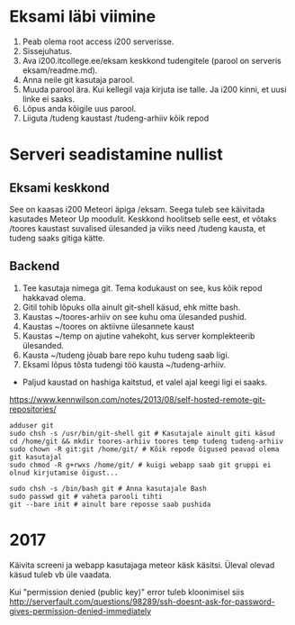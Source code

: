 # Eksami läbi viimine

1. Peab olema root access i200 serverisse.
1. Sissejuhatus.
1. Ava i200.itcollege.ee/eksam keskkond tudengitele (parool on serveris eksam/readme.md).
1. Anna neile git kasutaja parool.
1. Muuda parool ära. Kui kellegil vaja kirjuta ise talle. Ja i200 kinni, et uusi linke ei saaks.
1. Lõpus anda kõigile uus parool.
1. Liiguta /tudeng kaustast /tudeng-arhiiv kõik repod

# Serveri seadistamine nullist

## Eksami keskkond

See on kaasas i200 Meteori äpiga /eksam. Seega tuleb see käivitada kasutades Meteor Up moodulit. Keskkond hoolitseb selle eest, et võtaks /toores kaustast suvalised ülesanded ja viiks need /tudeng kausta, et tudeng saaks gitiga kätte.

## Backend

1. Tee kasutaja nimega git. Tema kodukaust on see, kus kõik repod hakkavad olema.
1. Gitil tohib lõpuks olla ainult git-shell käsud, ehk mitte bash.
1. Kaustas ~/toores-arhiiv on see kuhu oma ülesanded pushid.
1. Kaustas ~/toores on aktiivne ülesannete kaust
1. Kaustas ~/temp on ajutine vahekoht, kus server komplekteerib ülesanded.
1. Kausta ~/tudeng jõuab bare repo kuhu tudeng saab ligi.
1. Eksami lõpus tõsta tudengi töö kausta ~/tudeng-arhiiv.
* Paljud kaustad on hashiga kaitstud, et valel ajal keegi ligi ei saaks.

https://www.kennwilson.com/notes/2013/08/self-hosted-remote-git-repositories/

```
adduser git
sudo chsh -s /usr/bin/git-shell git # Kasutajale ainult giti käsud
cd /home/git && mkdir toores-arhiiv toores temp tudeng tudeng-arhiiv
sudo chown -R git:git /home/git/ # Kõik repode õigused peavad olema git kasutajal
sudo chmod -R g+rwxs /home/git/ # kuigi webapp saab git gruppi ei olnud kirjutamise õigust...

sudo chsh -s /bin/bash git # Anna kasutajale Bash
sudo passwd git # vaheta parooli tihti
git --bare init # ainult bare reposse saab pushida
```

# 2017

Käivita screeni ja webapp kasutajaga meteor käsk käsitsi. Üleval olevad käsud tuleb vb üle vaadata.

Kui "permission denied (public key)" error tuleb kloonimisel siis http://serverfault.com/questions/98289/ssh-doesnt-ask-for-password-gives-permission-denied-immediately